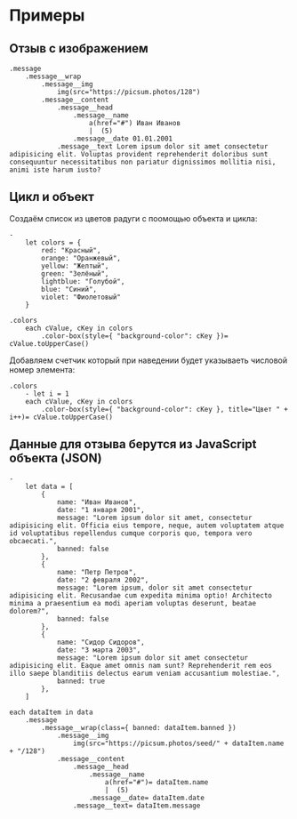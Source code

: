 # Примеры

## Отзыв с изображением

    .message
        .message__wrap
            .message__img
                img(src="https://picsum.photos/128")
            .message__content
                .message__head
                    .message__name
                        a(href="#") Иван Иванов
                        |  (5)
                    .message__date 01.01.2001
                .message__text Lorem ipsum dolor sit amet consectetur adipisicing elit. Voluptas provident reprehenderit doloribus sunt consequuntur necessitatibus non pariatur dignissimos mollitia nisi, animi iste harum iusto?

## Цикл и объект
Создаём список из цветов радуги с поомощью объекта и цикла:

    -
        let colors = { 
            red: "Красный",
            orange: "Оранжевый",
            yellow: "Желтый",
            green: "Зелёный",
            lightblue: "Голубой",
            blue: "Синий",
            violet: "Фиолетовый"
        }

    .colors
        each cValue, cKey in colors
            .color-box(style={ "background-color": cKey })= cValue.toUpperCase()

Добавляем счетчик который при наведении будет указываеть числовой номер элемента:

    .colors
        - let i = 1
        each cValue, cKey in colors
            .color-box(style={ "background-color": cKey }, title="Цвет " + i++)= cValue.toUpperCase()

## Данные для отзыва берутся из JavaScript объекта (JSON)

    -
        let data = [
            {
                name: "Иван Иванов",
                date: "1 января 2001",
                message: "Lorem ipsum dolor sit amet, consectetur adipisicing elit. Officia eius tempore, neque, autem voluptatem atque id voluptatibus repellendus cumque corporis quo, tempora vero obcaecati.",
                banned: false
            },
            {
                name: "Петр Петров",
                date: "2 февраля 2002",
                message: "Lorem ipsum, dolor sit amet consectetur adipisicing elit. Recusandae cum expedita minima optio! Architecto minima a praesentium ea modi aperiam voluptas deserunt, beatae dolorem?",
                banned: false
            },
            {
                name: "Сидор Сидоров",
                date: "3 марта 2003",
                message: "Lorem ipsum dolor sit amet consectetur adipisicing elit. Eaque amet omnis nam sunt? Reprehenderit rem eos illo saepe blanditiis delectus earum veniam accusantium molestiae.",
                banned: true
            },
        ]

    each dataItem in data
        .message
            .message__wrap(class={ banned: dataItem.banned })
                .message__img
                    img(src="https://picsum.photos/seed/" + dataItem.name + "/128")
                .message__content
                    .message__head
                        .message__name
                            a(href="#")= dataItem.name
                            |  (5)
                        .message__date= dataItem.date
                    .message__text= dataItem.message
